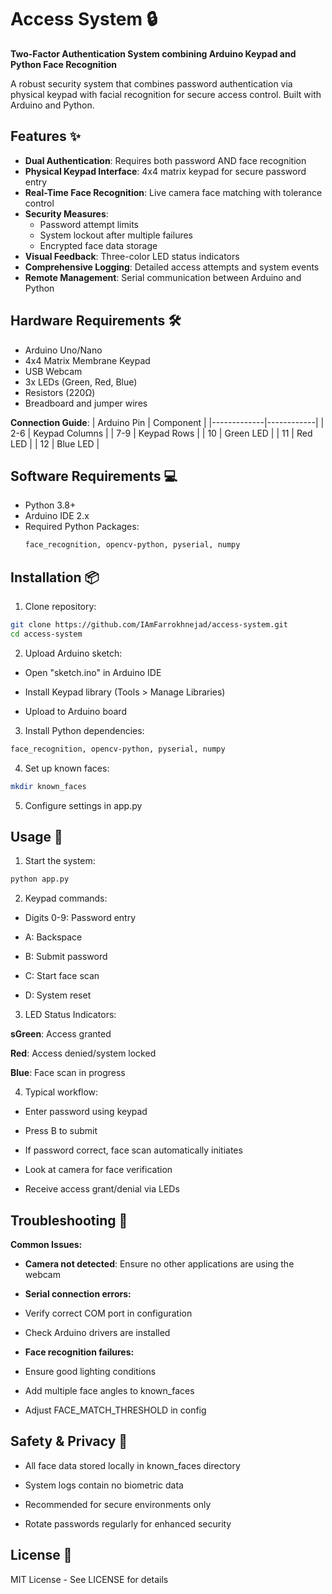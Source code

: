 # Access System 🔒

**Two-Factor Authentication System combining Arduino Keypad and Python Face Recognition**


A robust security system that combines password authentication via physical keypad with facial recognition for secure access control. Built with Arduino and Python.

## Features ✨
- **Dual Authentication**: Requires both password AND face recognition
- **Physical Keypad Interface**: 4x4 matrix keypad for secure password entry
- **Real-Time Face Recognition**: Live camera face matching with tolerance control
- **Security Measures**:
  - Password attempt limits
  - System lockout after multiple failures
  - Encrypted face data storage
- **Visual Feedback**: Three-color LED status indicators
- **Comprehensive Logging**: Detailed access attempts and system events
- **Remote Management**: Serial communication between Arduino and Python

## Hardware Requirements 🛠️
- Arduino Uno/Nano
- 4x4 Matrix Membrane Keypad
- USB Webcam
- 3x LEDs (Green, Red, Blue)
- Resistors (220Ω)
- Breadboard and jumper wires

**Connection Guide**:
| Arduino Pin | Component  |
|-------------|------------|
| 2-6         | Keypad Columns |
| 7-9         | Keypad Rows |
| 10          | Green LED  |
| 11          | Red LED    |
| 12          | Blue LED   |

## Software Requirements 💻
- Python 3.8+
- Arduino IDE 2.x
- Required Python Packages:
  ```bash
  face_recognition, opencv-python, pyserial, numpy


## Installation 📦
1. Clone repository:

  ```bash
git clone https://github.com/IAmFarrokhnejad/access-system.git
cd access-system
```

2. Upload Arduino sketch:

- Open "sketch.ino" in Arduino IDE

- Install Keypad library (Tools > Manage Libraries)

- Upload to Arduino board

3. Install Python dependencies:

  ```bash
  face_recognition, opencv-python, pyserial, numpy
  ```
4. Set up known faces:

  ```bash
mkdir known_faces
```

5. Configure settings in app.py


## Usage 🚀
1. Start the system:

  ```bash
python app.py

```
2. Keypad commands:

- Digits 0-9: Password entry

- A: Backspace

- B: Submit password

- C: Start face scan

- D: System reset

3. LED Status Indicators:

**sGreen**: Access granted

**Red**: Access denied/system locked

**Blue**: Face scan in progress

4. Typical workflow:

- Enter password using keypad

- Press B to submit

- If password correct, face scan automatically initiates

- Look at camera for face verification

- Receive access grant/denial via LEDs

## Troubleshooting 🐞
**Common Issues:**

- **Camera not detected**: Ensure no other applications are using the webcam

- **Serial connection errors:**

- Verify correct COM port in configuration

- Check Arduino drivers are installed

- **Face recognition failures:**

- Ensure good lighting conditions

- Add multiple face angles to known_faces

- Adjust FACE_MATCH_THRESHOLD in config

## Safety & Privacy 🔐
- All face data stored locally in known_faces directory

- System logs contain no biometric data

- Recommended for secure environments only

- Rotate passwords regularly for enhanced security

## License 📄
MIT License - See LICENSE for details
